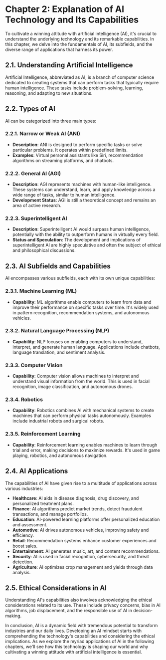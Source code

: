 Chapter 2: Explanation of AI Technology and Its Capabilities
============================================================

To cultivate a winning attitude with artificial intelligence (AI), it's crucial to understand the underlying technology and its remarkable capabilities. In this chapter, we delve into the fundamentals of AI, its subfields, and the diverse range of applications that harness its power.

2.1. **Understanding Artificial Intelligence**
----------------------------------------------

Artificial Intelligence, abbreviated as AI, is a branch of computer science dedicated to creating systems that can perform tasks that typically require human intelligence. These tasks include problem-solving, learning, reasoning, and adapting to new situations.

2.2. **Types of AI**
--------------------

AI can be categorized into three main types:

### 2.2.1. **Narrow or Weak AI (ANI)**

* **Description**: ANI is designed to perform specific tasks or solve particular problems. It operates within predefined limits.
* **Examples**: Virtual personal assistants like Siri, recommendation algorithms on streaming platforms, and chatbots.

### 2.2.2. **General AI (AGI)**

* **Description**: AGI represents machines with human-like intelligence. These systems can understand, learn, and apply knowledge across a wide range of tasks, similar to human intelligence.
* **Development Status**: AGI is still a theoretical concept and remains an area of active research.

### 2.2.3. **Superintelligent AI**

* **Description**: Superintelligent AI would surpass human intelligence, potentially with the ability to outperform humans in virtually every field.
* **Status and Speculation**: The development and implications of superintelligent AI are highly speculative and often the subject of ethical and philosophical discussions.

2.3. **AI Subfields and Capabilities**
--------------------------------------

AI encompasses various subfields, each with its own unique capabilities:

### 2.3.1. **Machine Learning (ML)**

* **Capability**: ML algorithms enable computers to learn from data and improve their performance on specific tasks over time. It's widely used in pattern recognition, recommendation systems, and autonomous vehicles.

### 2.3.2. **Natural Language Processing (NLP)**

* **Capability**: NLP focuses on enabling computers to understand, interpret, and generate human language. Applications include chatbots, language translation, and sentiment analysis.

### 2.3.3. **Computer Vision**

* **Capability**: Computer vision allows machines to interpret and understand visual information from the world. This is used in facial recognition, image classification, and autonomous drones.

### 2.3.4. **Robotics**

* **Capability**: Robotics combines AI with mechanical systems to create machines that can perform physical tasks autonomously. Examples include industrial robots and surgical robots.

### 2.3.5. **Reinforcement Learning**

* **Capability**: Reinforcement learning enables machines to learn through trial and error, making decisions to maximize rewards. It's used in game playing, robotics, and autonomous navigation.

2.4. **AI Applications**
------------------------

The capabilities of AI have given rise to a multitude of applications across various industries:

* **Healthcare**: AI aids in disease diagnosis, drug discovery, and personalized treatment plans.
* **Finance**: AI algorithms predict market trends, detect fraudulent transactions, and manage portfolios.
* **Education**: AI-powered learning platforms offer personalized education and assessment.
* **Automotive**: AI drives autonomous vehicles, improving safety and efficiency.
* **Retail**: Recommendation systems enhance customer experiences and boost sales.
* **Entertainment**: AI generates music, art, and content recommendations.
* **Security**: AI is used in facial recognition, cybersecurity, and threat detection.
* **Agriculture**: AI optimizes crop management and yields through data analysis.

2.5. **Ethical Considerations in AI**
-------------------------------------

Understanding AI's capabilities also involves acknowledging the ethical considerations related to its use. These include privacy concerns, bias in AI algorithms, job displacement, and the responsible use of AI in decision-making.

In conclusion, AI is a dynamic field with tremendous potential to transform industries and our daily lives. Developing an AI mindset starts with comprehending the technology's capabilities and considering the ethical implications. As we explore the myriad applications of AI in the following chapters, we'll see how this technology is shaping our world and why cultivating a winning attitude with artificial intelligence is essential.
